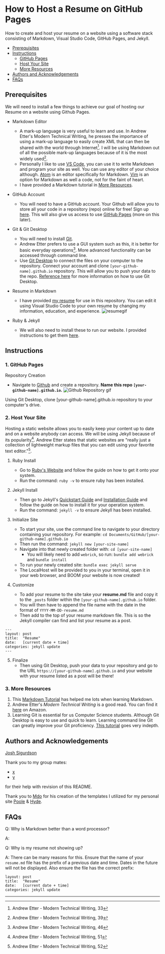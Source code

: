 # How to Host a Resume on GitHub Pages

How to create and host your resume on a website using a software stack consisting of Markdown, Visual Studio Code, GitHub Pages, and Jekyll.

 - [Prerequisites](#prerequisites)
 - [Instructions](#instructions)
   - [GitHub Pages](#1-github-pages)
   - [Host Your Site](#2-host-your-site)
   - [More Resources](#3-more-resources)
 - [Authors and Acknowledgements](#authors-and-acknowledgements)
 - [FAQs](#faqs)

## Prerequisites
We will need to install a few things to achieve our goal of hosting our Resume on a website using Github Pages.

- Markdown Editor
    - A mark-up language is very useful to learn and use. In Andrew Etter's Modern Technical Writing, he presses the importance of using a mark-up language to easily create XML that can then be shared with the world through Internet[^1]. I will be using Markdown out of all the possible mark-up languages because of it is the most widely used[^2]. 
    - Personally I like to use [VS Code](https://code.visualstudio.com/download), you can use it to write Markdown and program your site as well. You can use any editor of your choice although. [Atom](https://atom.io/) is an editor specifically for Markdown. [Vim](https://vimhelp.org/) is an option for Markdown as well a code, not for the faint of heart.
    - I have provided a Markdown tutorial in [More Resources](#3-more-resources).

- GitHub Account
  - You will need to have a GitHub account. Your Github will allow you to store all your code in a repository (repo) online for free! Sign up [here](https://github.com/). This will also give us access to use [GitHub Pages](https://pages.github.com/) (more on this later).

- Git & Git Desktop
  - You will need to install [Git](https://git-scm.com/downloads).
  - Andrew Etter prefers to use a GUI system such as this, it is better for basic everyday operations[^3]. More advanced functionality can be accessed through command line.
  - Use [Git Desktop](https://desktop.github.com/) to connect the files on your computer to the repository. Connect your account and clone `[your-github-name].github.io` repository. This will allow you to push your data to the repo. [Reference here](https://docs.github.com/en/desktop/installing-and-configuring-github-desktop/overview/getting-started-with-github-desktop) for more information on how to use Git Desktop. 

- Resume in Markdown
  - I have provided [my resume](/resume.md) for use in this repository. You can edit it using Visual Studio Code to your own resume by changing my information, education, and experience. ![resumegif](https://media0.giphy.com/media/72YyXcnj0DVZzVaF2d/giphy.gif)

- Ruby & Jekyll
  - We will also need to install these to run our website. I provided instructions to get them [here](#2-host-your-site).

## Instructions
### 1. GitHub Pages
   
Repository Creation
- Navigate to [Github](https://github.com/) and create a repository. **Name this repo `[your-github-name].github.io`.** 
  ![Github Repository gif](https://media2.giphy.com/media/mgL99GKm27hZLZCbUC/giphy.gif?cid=790b7611df74b65c90b2a0f82e4dd3955b804307d3958091&rid=giphy.gif&ct=g)

Using Git Desktop, clone [your-github-name].github.io repository to your computer's drive.

### 2. Host Your Site
Hosting a static website allows you to easily keep your content up to date and on a website anybody can access. We will be using Jekyll because of its popularity[^4]. Andrew Etter states that static websites are "really just a collection of lightweight markup files that you can edit using your favorite text editor."[^5].

1. Ruby Install
   - Go to [Ruby's Website](https://www.ruby-lang.org/en/documentation/installation/) and follow the guide on how to get it onto your system.
   - Run the command: `ruby -v` to ensure ruby has been installed.
2. Jekyll Install
   - Then go to Jekyll's [Quickstart Guide](https://jekyllrb.com/docs/) and  [Installation Guide](https://jekyllrb.com/docs/installation/) and follow the guide on how to install it for your operation system.
   - Run the command: `jekyll -v` to ensure Jekyll has been installed.
3. Initialize Site
   - To start your site, use the command line to navigate to your directory containing your repository. For example: `cd Documents/GitHub/[your-github-name].github.io`
   - Then run the command: `jekyll new [your-site-name]`
   - Navigate into that newly created folder with: `cd [your-site-name]`
     - You will likely need to add `webrick`, so run: `bundle add webrick` and `bundle install`
   - To run your newly created site: `bundle exec jekyll serve`  
   - The LocalHost will be provided to you in your terminal, open it in your web browser, and BOOM your website is now created!

4. Customize
   - To add your resume to the site take your **resume.md** file and copy it to the `_posts` folder within the `[your-github-name].github.io` folder.
   - You will then have to append the file name with the date in the format of `YYYY-MM-DD-resume.md`
   - Then add to the top of your resume markdown file. This is so the Jekyll compiler can find and list your resume as a post.
```
---
layout: post
title:  "Resume"
date:   [current date + time]
categories: jekyll update
---
```

5. Finalize
   - Then using Git Desktop, push your data to your repository and go to the URL `https://[your-github-name].github.io` and your website with your resume listed as a post will be there! 

### 3. More Resources

1. This [Markdown Tutorial](https://docs.github.com/en/get-started/writing-on-github/getting-started-with-writing-and-formatting-on-github/basic-writing-and-formatting-syntax) has helped me lots when learning Markdown.
2. Andrew Etter's *Modern Technical Writing* is a good read. You can find it [here](https://www.amazon.com/Modern-Technical-Writing-Introduction-Documentation-ebook/dp/B01A2QL9SS) on Amazon.
3. Learning Git is essential for us Computer Science students. Although Git Desktop is easy to use and quick to learn. Learning command line Git can greatly improve your Git proficiency. [This tutorial](https://www.atlassian.com/git/tutorials) goes very indepth.

## Authors and Acknowledgements

[Josh Sigurdson](https://github.com/joshsig)

Thank you to my group mates:
- [x]()
- [y]()
  
for their help with revision of this README.

Thank you to [Mdo](https://twitter.com/mdo) for his creation of the templates I utilized for my personal site [Poole](https://github.com/poole) & [Hyde](https://github.com/poole/hyde).


## FAQs

Q: Why is Markdown better than a word processor?

A: 

Q: Why is my resume not showing up?

A: There can be many reasons for this. Ensure that the name of your `resume.md` file has the prefix of a previous date and time. Dates in the future will not be displayed. Also ensure the file has the correct prefix:
```
layout: post
title:  "Resume"
date:   [current date + time]
categories: jekyll update
```

-----

[^1]: Andrew Etter - Modern Technical Writing, 33
[^2]: Andrew Etter - Modern Technical Writing, 39
[^3]: Andrew Etter - Modern Technical Writing, 46
[^4]: Andrew Etter - Modern Technical Writing, 51
[^5]: Andrew Etter - Modern Technical Writing, 52